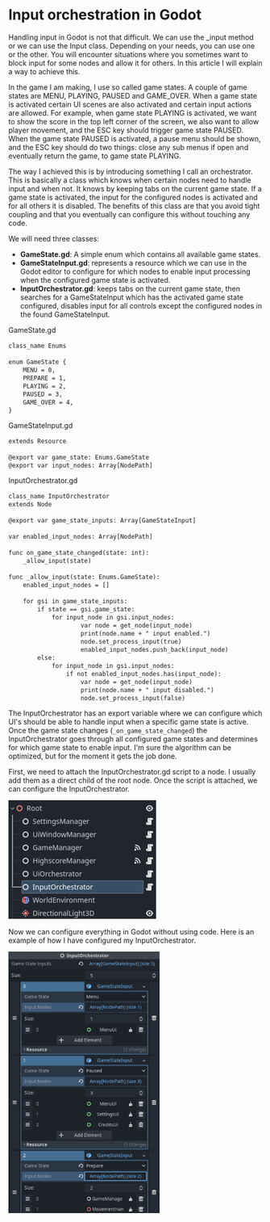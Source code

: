 # Input orchestration in Godot

Handling input in Godot is not that difficult. We can use the _input method or we can use the Input class. Depending on your needs, you can use one or the other. You will encounter situations where you sometimes want to block input for some nodes and allow it for others. In this article I will explain a way to achieve this.

In the game I am making, I use so called game states. A couple of game states are MENU, PLAYING, PAUSED and GAME_OVER. When a game state is activated certain UI scenes are also activated and certain input actions are allowed. For example, when game state PLAYING is activated, we want to show the score in the top left corner of the screen, we also want to allow player movement, and the ESC key should trigger game state PAUSED. When the game state PAUSED is activated, a pause menu should be shown, and the ESC key should do two things: close any sub menus if open and eventually return the game, to game state PLAYING.

The way I achieved this is by introducing something I call an orchestrator. This is basically a class which knows when certain nodes need to handle input and when not. It knows by keeping tabs on the current game state. If a game state is activated, the input for the configured nodes is activated and for all others it is disabled. The benefits of this class are that you avoid tight coupling and that you eventually can configure this without touching any code.

We will need three classes:
- **GameState.gd**: A simple enum which contains all available game states.
- **GameStateInput.gd**: represents a resource which we can use in the Godot editor to configure for which nodes to enable input processing when the configured game state is activated.
- **InputOrchestrator.gd**: keeps tabs on the current game state, then searches for a GameStateInput which has the activated game state configured, disables input for all controls except the configured nodes in the found GameStateInput.

GameState.gd
```gdscript
class_name Enums

enum GameState {
	MENU = 0,
	PREPARE = 1,
	PLAYING = 2,
	PAUSED = 3,
	GAME_OVER = 4,
}
```

GameStateInput.gd
```gdscript
extends Resource

@export var game_state: Enums.GameState
@export var input_nodes: Array[NodePath]
```

InputOrchestrator.gd
```gdscript
class_name InputOrchestrator
extends Node

@export var game_state_inputs: Array[GameStateInput]

var enabled_input_nodes: Array[NodePath]

func on_game_state_changed(state: int):
	_allow_input(state)
			
func _allow_input(state: Enums.GameState):
	enabled_input_nodes = []
	
	for gsi in game_state_inputs:
		if state == gsi.game_state:
			for input_node in gsi.input_nodes:
					var node = get_node(input_node)
					print(node.name + " input enabled.")
					node.set_process_input(true)
					enabled_input_nodes.push_back(input_node)
		else:
			for input_node in gsi.input_nodes:
				if not enabled_input_nodes.has(input_node):
					var node = get_node(input_node)
					print(node.name + " input disabled.")
					node.set_process_input(false)
```

The InputOrchestrator has an export variable where we can configure which UI's should be able to handle input when a specific game state is active. Once the game state changes (`_on_game_state_changed`) the InputOrchestrator goes through all configured game states and determines for which game state to enable input. I'm sure the algorithm can be optimized, but for the moment it gets the job done.

First, we need to attach the InputOrchestrator.gd script to a node. I usually add them as a direct child of the root node. Once the script is attached, we can configure the InputOrchestrator.

<img src="/articles/game-dev/godot/input-orchestration/1.png">

Now we can configure everything in Godot without using code. Here is an example of how I have configured my InputOrchestrator.

<img width="300" src="/articles/game-dev/godot/input-orchestration/2.png">